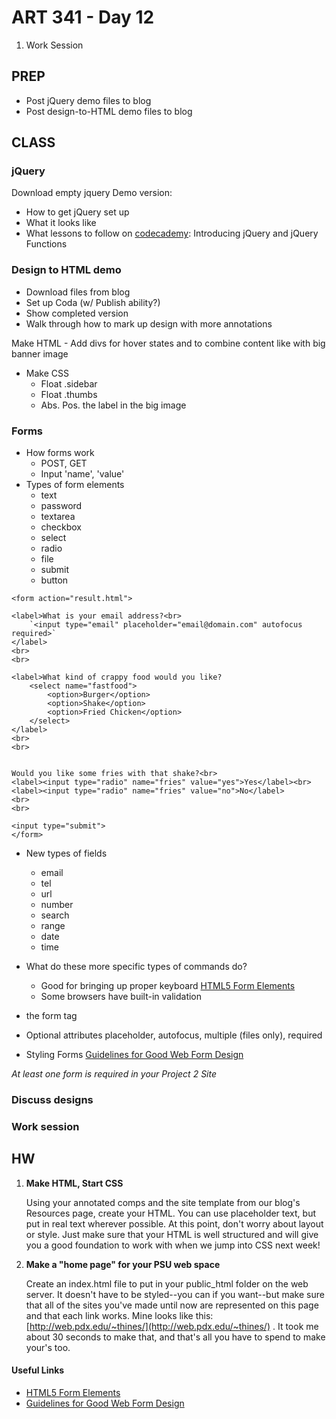 ART 341 - Day 12
=======================

1. Work Session


PREP
---------------------------------------
- Post jQuery demo files to blog
- Post design-to-HTML demo files to blog


CLASS
---------------------------------------


### jQuery

Download empty jquery Demo version:

- How to get jQuery set up
- What it looks like
- What lessons to follow on [codecademy](http://www.codecademy.com/en/tracks/jquery): Introducing jQuery and jQuery Functions


### Design to HTML demo

- Download files from blog
- Set up Coda (w/ Publish ability?)
- Show completed version
- Walk through how to mark up design with more annotations

Make HTML 
	- Add divs for hover states and to combine content like with big banner image

- Make CSS
	- Float .sidebar
	- Float .thumbs
	- Abs. Pos. the label in the big image






### Forms
- How forms work 
	- POST, GET
	- Input 'name', 'value'
- Types of form elements 
	- text
	- password
	- textarea
	- checkbox
	- select
	- radio
	- file
	- submit
	- button



`<form action="result.html">`

	<label>What is your email address?<br>
		`<input type="email" placeholder="email@domain.com" autofocus required>`
	</label>
	<br>
	<br>
	
	<label>What kind of crappy food would you like?
		<select name="fastfood">
			<option>Burger</option>
			<option>Shake</option>
			<option>Fried Chicken</option>
		</select>
	</label>
	<br>
	<br>
	
	
	Would you like some fries with that shake?<br>
	<label><input type="radio" name="fries" value="yes">Yes</label><br>
	<label><input type="radio" name="fries" value="no">No</label>
	<br>
	<br>
	
	<input type="submit">
	</form>	


- New types of fields
	- email
	- tel
	- url
	- number
	- search
	- range
	- date
	- time

- What do these more specific types of commands do?
	- Good for bringing up proper keyboard
		[HTML5 Form Elements](http://blog.teamtreehouse.com/using-html5-input-types-to-enhance-the-mobile-browsing-experience)
	- Some browsers have built-in validation

- the form tag
	
	<form action="Untitled.php" method="post">

- Optional attributes
	placeholder, autofocus, multiple (files only), required

- Styling Forms
	[Guidelines for Good Web Form Design](http://www.smashingmagazine.com/2011/06/27/useful-ideas-and-guidelines-for-good-web-form-design/)

*At least one form is required in your Project 2 Site*




### Discuss designs

### Work session





HW
---------------------------------------


1. **Make HTML, Start CSS**

	Using your annotated comps and the site template from our blog's Resources page, create your HTML. You can use placeholder text, but put in real text wherever possible. At this point, don't worry about layout or style. Just make sure that your HTML is well structured and will give you a good foundation to work with when we jump into CSS next week!


2. **Make a "home page" for your PSU web space**

	Create an index.html file to put in your public_html folder on the web server. It doesn't have to be styled--you can if you want--but make sure that all of the sites you've made until now are represented on this page and that each link works. Mine looks like this: [http://web.pdx.edu/~thines/](http://web.pdx.edu/~thines/) . It took me about 30 seconds to make that, and that's all you have to spend to make your's too.




#### Useful Links
- [HTML5 Form Elements](http://blog.teamtreehouse.com/using-html5-input-types-to-enhance-the-mobile-browsing-experience)
- [Guidelines for Good Web Form Design](http://www.smashingmagazine.com/2011/06/27/useful-ideas-and-guidelines-for-good-web-form-design/)